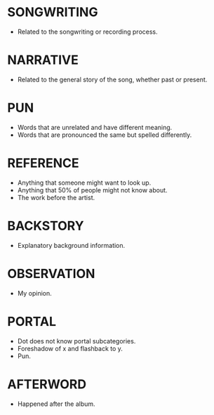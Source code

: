 # SONGWRITING
* Related to the songwriting or recording process.

# NARRATIVE
* Related to the general story of the song, whether past or present.

# PUN
* Words that are unrelated and have different meaning.
* Words that are pronounced the same but spelled differently.

# REFERENCE
* Anything that someone might want to look up.
* Anything that 50% of people might not know about.
* The work before the artist.


# BACKSTORY
* Explanatory background information.

# OBSERVATION
* My opinion.

# PORTAL
* Dot does not know portal subcategories.
* Foreshadow of x and flashback to y.
* Pun.

# AFTERWORD
* Happened after the album.
